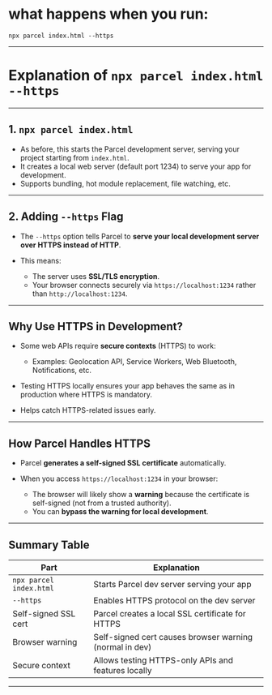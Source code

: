 
# what happens when you run:

```
npx parcel index.html --https
```

---

# Explanation of `npx parcel index.html --https`

---

## 1. **`npx parcel index.html`**

* As before, this starts the Parcel development server, serving your project starting from `index.html`.
* It creates a local web server (default port 1234) to serve your app for development.
* Supports bundling, hot module replacement, file watching, etc.

---

## 2. **Adding `--https` Flag**

* The `--https` option tells Parcel to **serve your local development server over HTTPS instead of HTTP**.
* This means:

  * The server uses **SSL/TLS encryption**.
  * Your browser connects securely via `https://localhost:1234` rather than `http://localhost:1234`.

---

## Why Use HTTPS in Development?

* Some web APIs require **secure contexts** (HTTPS) to work:

  * Examples: Geolocation API, Service Workers, Web Bluetooth, Notifications, etc.
* Testing HTTPS locally ensures your app behaves the same as in production where HTTPS is mandatory.
* Helps catch HTTPS-related issues early.

---

## How Parcel Handles HTTPS

* Parcel **generates a self-signed SSL certificate** automatically.
* When you access `https://localhost:1234` in your browser:

  * The browser will likely show a **warning** because the certificate is self-signed (not from a trusted authority).
  * You can **bypass the warning for local development**.

---

## Summary Table

| Part                    | Explanation                                             |
| ----------------------- | ------------------------------------------------------- |
| `npx parcel index.html` | Starts Parcel dev server serving your app               |
| `--https`               | Enables HTTPS protocol on the dev server                |
| Self-signed SSL cert    | Parcel creates a local SSL certificate for HTTPS        |
| Browser warning         | Self-signed cert causes browser warning (normal in dev) |
| Secure context          | Allows testing HTTPS-only APIs and features locally     |

---
